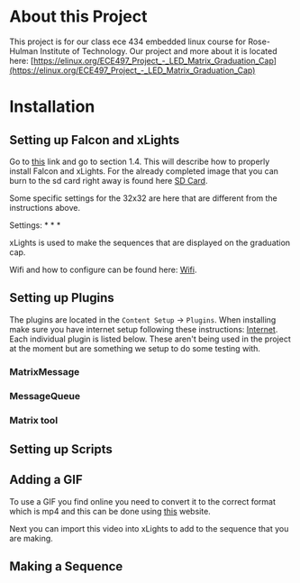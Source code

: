 # About this Project
This project is for our class ece 434 embedded linux course for Rose-Hulman Institute of Technology. Our project and more about it is located here: [https://elinux.org/ECE497_Project_-_LED_Matrix_Graduation_Cap](https://elinux.org/ECE497_Project_-_LED_Matrix_Graduation_Cap)

# Installation

## Setting up Falcon and xLights

Go to [this](https://markayoder.github.io/PRUCookbook/01case/case.html#case_rgb_matrix) link and go to section 1.4. This will describe how to properly install Falcon and xLights. For the already completed image that you can burn to the sd card right away is found here [SD Card](https://github.com/ObbyKing/ece434_linux/tree/master/finalProject/Install).

Some specific settings for the 32x32 are here that are different from the instructions above.

Settings:
* 
* 
* 

xLights is used to make the sequences that are displayed on the graduation cap.

Wifi and how to configure can be found here: [Wifi](https://github.com/ObbyKing/ece434_linux/tree/master/finalProject/Internet).

## Setting up Plugins
The plugins are located in the `Content Setup` -> `Plugins`. When installing make sure you have internet setup following these instructions: [Internet](https://github.com/ObbyKing/ece434_linux/tree/master/finalProject/Internet). Each individual plugin is listed below. These aren't being used in the project at the moment but are something we setup to do some testing with.

### MatrixMessage

### MessageQueue

### Matrix tool

## Setting up Scripts

## Adding a GIF
To use a GIF you find online you need to convert it to the correct format which is mp4 and this can be done using [this](https://ezgif.com/gif-to-mp4) website.

Next you can import this video into xLights to add to the sequence that you are making. 

## Making a Sequence

